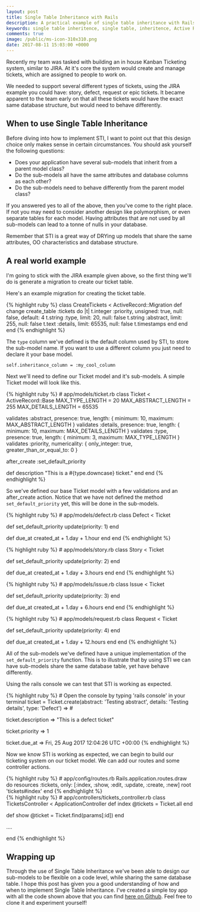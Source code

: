 ```yaml
---
layout: post
title: Single Table Inheritance with Rails
description: A practical example of single table inheritance with Rails.
keywords: single table inheritence, single table, inheritence, Active Record, Rails, rails, ruby, Ruby, MySQL, Database, tickets, JIRA, ticketing system, kanban
comments: true
image: /public/ms-icon-310x310.png
date: 2017-08-11 15:03:00 +0000
---
```


Recently my team was tasked with building an in house Kanban Ticketing system, similar to JIRA.
At it's core the system would create and manage tickets, which are assigned to people to work on.

We needed to support several different types of tickets, using the JIRA example you could have: story, defect, request or epic tickets.
It became apparent to the team early on that all these tickets would have the exact same database structure, but would need to behave differently.

## When to use Single Table Inheritance
Before diving into how to implement STI, I want to point out that this design choice only makes sense in certain circumstances.
You should ask yourself the following questions: 
* Does your application have several sub-models that inherit from a parent model class?
* Do the sub-models all have the same attributes and database columns as each other?
* Do the sub-models need to behave differently from the parent model class?
 
If you answered yes to all of the above, then you've come to the right place. 
If not you may need to consider another design like polymorphism, or even separate tables for each model.
Having attributes that are not used by all sub-models can lead to a tonne of nulls in your database.
 
Remember that STI is a great way of DRYing up models that share the same attributes, OO characteristics and database structure. 

## A real world example 

I'm going to stick with the JIRA example given above, so the first thing we'll do is generate a migration to create our ticket table. 

Here's an example migration for creating the ticket table.

<div class = "block-code-expanded">
{% highlight ruby %}
class CreateTickets < ActiveRecord::Migration
  def change
    create_table :tickets do |t|
      t.integer :priority, unsigned: true, null: false, default: 4
      t.string :type, limit: 20, null: false
      t.string :abstract, limit: 255, null: false
      t.text :details, limit: 65535, null: false
      t.timestamps
    end
  end
end
{% endhighlight %}
</div>

The `type` column we've defined is the default column used by STI, to store the sub-model name.
If you want to use a different column you just need to declare it your base model. 

`self.inheritance_column = :my_cool_column`

Next we'll need to define our Ticket model and it's sub-models. 
A simple Ticket model will look like this.

<div class = "block-code-expanded">
{% highlight ruby %}
# app/models/ticket.rb
class Ticket < ActiveRecord::Base
  MAX_TYPE_LENGTH = 20
  MAX_ABSTRACT_LENGTH = 255
  MAX_DETAILS_LENGTH = 65535
  
  validates :abstract, presence: true, length: { minimum: 10, maximum: MAX_ABSTRACT_LENGTH }
  validates :details, presence: true, length: { minimum: 10, maximum: MAX_DETAILS_LENGTH }
  validates :type, presence: true, length: { minimum: 3, maximum: MAX_TYPE_LENGTH }
  validates :priority, numericality: { only_integer: true, greater_than_or_equal_to: 0 }
  
  after_create :set_default_priority
  
  def description
    "This is a #{type.downcase} ticket."
  end
end
{% endhighlight %}
</div>

So we've defined our base Ticket model with a few validations and an after_create action.
Notice that we have not defined the method `set_default_priority` yet, this will be done in the sub-models. 

<div class = "block-code-expanded">
{% highlight ruby %}
# app/models/defect.rb
class Defect < Ticket

  def set_default_priority
    update(priority: 1)
  end
  
  def due_at
    created_at + 1.day + 1.hour
  end
end
{% endhighlight %}
</div>

<div class = "block-code-expanded">
{% highlight ruby %}
# app/models/story.rb
class Story < Ticket

  def set_default_priority
    update(priority: 2)
  end
  
  def due_at
    created_at + 1.day + 3.hours
  end
end
{% endhighlight %}
</div>

<div class = "block-code-expanded">
{% highlight ruby %}
# app/models/issue.rb
class Issue < Ticket
  
  def set_default_priority
    update(priority: 3)
  end
  
  def due_at
    created_at + 1.day + 6.hours
  end
end
{% endhighlight %}
</div>

<div class = "block-code-expanded">
{% highlight ruby %}
# app/models/request.rb
class Request < Ticket

  def set_default_priority
    update(priority: 4)
  end
  
  def due_at
    created_at + 1.day + 12.hours
  end
end
{% endhighlight %}
</div>

All of the sub-models we've defined have a unique implementation of the `set_default_priority` function.
This is to illustrate that by using STI we can have sub-models share the same database table, yet have behave differently.

Using the rails console we can test that STI is working as expected.
<div class = "block-code-expanded">
{% highlight ruby %}
# Open the console by typing 'rails console' in your terminal
ticket = Ticket.create(abstract: 'Testing abstract', 
                       details: 'Testing details', 
                       type: 'Defect')    
=> #<Defect id: 1, priority: 1, type: "Defect", abstract: "Testing abstract", details: "Testing details", created_at: "2017-08-24 11:02:12", updated_at: "2017-08-24 11:02:12">
                                         
ticket.description
=> "This is a defect ticket"

ticket.priority
=> 1

ticket.due_at
=> Fri, 25 Aug 2017 12:04:26 UTC +00:00
{% endhighlight %}
</div>

Now we know STI is working as expected, we can begin to build our ticketing system on our ticket model.
We can add our routes and some controller actions. 

<div class="block-code-expanded">
{% highlight ruby %}
# app/config/routes.rb
Rails.application.routes.draw do
  resources :tickets, only: [:index, :show, :edit, :update, :create, :new]
  root 'tickets#index'
end
{% endhighlight %}
</div>

<div class="block-code-expanded">
{% highlight ruby %}
# app/controllers/tickets_controller.rb
class TicketsController < ApplicationController
  def index
    @tickets = Ticket.all
  end
  
  def show
    @ticket = Ticket.find(params[:id])
  end

  .... 

end
{% endhighlight %}
</div>

## Wrapping up 
Through the use of Single Table Inheritance we've been able to design our sub-models to be flexible on a code level, while sharing the same database table.
I hope this post has given you a good understanding of how and when to implement Single Table Inheritance. 
I've created a simple toy app with all the code shown above that you can find [here on Github](https://github.com/WillHennessey/sti_demo).
Feel free to clone it and experiment yourself!